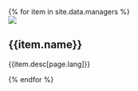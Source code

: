 
<div class="manager">
{% for item in site.data.managers %}
  <div class="{% cycle 'team-regular', 'team-regular' %}">
    <div class="team-image">
      <img src="{{item.image}}">
    </div>
    <div class="team-name">
      <div class="team-text-name">
        <h2>{{item.name}}</h2>
      </div>
      <div class="team-text-desc">
      <p>{{item.desc[page.lang]}}</p>
      </div>
    </div>
    </div>
{% endfor %}
</div>

